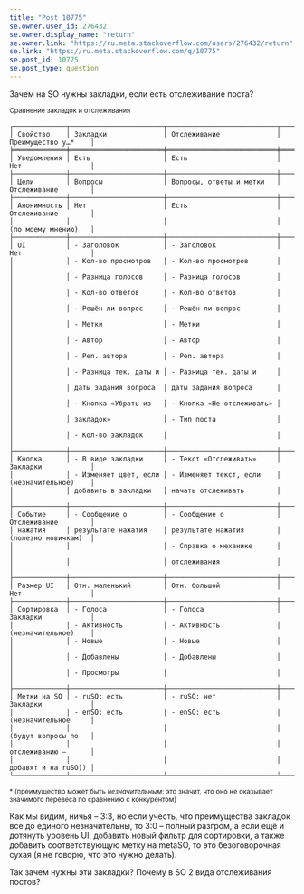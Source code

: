 ```yaml
---
title: "Post 10775"
se.owner.user_id: 276432
se.owner.display_name: "return"
se.owner.link: "https://ru.meta.stackoverflow.com/users/276432/return"
se.link: "https://ru.meta.stackoverflow.com/q/10775"
se.post_id: 10775
se.post_type: question
---
```

<p>Зачем на SO нужны закладки, если есть отслеживание поста?</p>
<p><sub>Сравнение закладок и отслеживания</sub></p>
<pre><code>┌─────────────┬───────────────────────┬───────────────────────────┬─────────────────────┐
│ Свойство    │ Закладки              │ Отслеживание              │ Преимущество у…*    │
╞═════════════╪═══════════════════════╪═══════════════════════════╪═════════════════════╡
│ Уведомления │ Есть                  │ Есть                      │ Нет                 │
├─────────────┼───────────────────────┼───────────────────────────┼─────────────────────┤
│ Цели        │ Вопросы               │ Вопросы, ответы и метки   │ Отслеживание        │
├─────────────┼───────────────────────┼───────────────────────────┼─────────────────────┤
│ Анонимность │ Нет                   │ Есть                      │ Отслеживание        │
│             │                       │                           │ (по моему мнению)   │
├─────────────┼───────────────────────┼───────────────────────────┼─────────────────────┤
│ UI          │ - Заголовок           │ - Заголовок               │ Нет                 │
│             │ - Кол-во просмотров   │ - Кол-во просмотров       │                     │
│             │ - Разница голосов     │ - Разница голосов         │                     │
│             │ - Кол-во ответов      │ - Кол-во ответов          │                     │
│             │ - Решён ли вопрос     │ - Решён ли вопрос         │                     │
│             │ - Метки               │ - Метки                   │                     │
│             │ - Автор               │ - Автор                   │                     │
│             │ - Реп. автора         │ - Реп. автора             │                     │
│             │ - Разница тек. даты и │ - Разница тек. даты и     │                     │
│             │ даты задания вопроса  │ даты задания вопроса      │                     │
│             │ - Кнопка «Убрать из   │ - Кнопка «Не отслеживать» │                     │
│             │ закладок»             │ - Тип поста               │                     │
│             │ - Кол-во закладок     │                           │                     │
├─────────────┼───────────────────────┼───────────────────────────┼─────────────────────┤
│ Кнопка      │ - В виде закладки     │ - Текст «Отслеживать»     │ Закладки            │
│             │ - Изменяет цвет, если │ - Изменяет текст, если    │ (незначительное)    │
│             │ добавить в закладки   │ начать отслеживать        │                     │
├─────────────┼───────────────────────┼───────────────────────────┼─────────────────────┤
│ Событие     │ - Сообщение о         │ - Сообщение о             │ Отслеживание        │
│ нажатия     │ результате нажатия    │ результате нажатия        │ (полезно новичкам)  │
│             │                       │ - Справка о механике      │                     │
│             │                       │ отслеживания              │                     │
├─────────────┼───────────────────────┼───────────────────────────┼─────────────────────┤
│ Размер UI   │ Отн. маленький        │ Отн. большой              │ Нет                 │
├─────────────┼───────────────────────┼───────────────────────────┼─────────────────────┤
│ Сортировка  │ - Голоса              │ - Голоса                  │ Закладки            │
│             │ - Активность          │ - Активность              │ (незначительное)    │
│             │ - Новые               │ - Новые                   │                     │
│             │ - Добавлены           │ - Добавлены               │                     │
│             │ - Просмотры           │                           │                     │
├─────────────┼───────────────────────┼───────────────────────────┼─────────────────────┤
│ Метки на SO │ - ruSO: есть          │ - ruSO: нет               │ Закладки            │
│             │ - enSO: есть          │ - enSO: есть              │ (незначительное     │
│             │                       │                           │ (будут вопросы по   │
│             │                       │                           │ отслеживанию –      │
│             │                       │                           │ добавят и на ruSO)) │
└─────────────┴───────────────────────┴───────────────────────────┴─────────────────────┘
</code></pre>
<sup>
* (преимущество может быть <i>незначительным</i>: это значит, что оно не оказывает значимого перевеса по сравнению с конкурентом)
</sup>
<p>Как мы видим, ничья – 3:3, но если учесть, что преимущества закладок все до единого незначительны, то 3:0 – полный разгром, а если ещё и дотянуть уровень UI, добавить новый фильтр для сортировки, а также добавить соответствующую метку на metaSO, то это безоговорочная сухая (я не говорю, что это нужно делать).</p>
<p>Так зачем нужны эти закладки? Почему в SO 2 вида отслеживания постов?</p>

